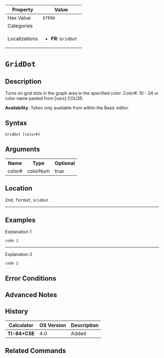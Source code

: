 | Property      | Value |
|---------------|-------|
| Hex Value     | `$7E0A`|
| Categories    | <ul></ul> |
| Localizations | <ul><li><b>FR</b>: `GridDot `</li></ul> |

# `GridDot `

## Description
Turns on grid dots in the graph area in the specified color.
Color#: 10 - 24 or color name pasted from [vars] COLOR.


<b>Availability</b>: Token only available from within the Basic editor.

## Syntax
`GridDot [color#]`

## Arguments
<table>
<tr><th>Name</th><th>Type</th><th>Optional</th></tr>

<tr><td>color#</td><td>colorNum</td><td>true</td></tr>

</table>

## Location
<kbd>2nd</kbd>, <kbd>format</kbd>, `GridDot`
<hr>

## Examples

Explanation 1
```ti-basic
code 1
```
---
Explanation 2
```ti-basic
code 2
```

## Error Conditions


## Advanced Notes


## History
| Calculator | OS Version | Description |
|------------|------------|-------------|
| <b>TI-84+CSE</b> | 4.0 | Added

## Related Commands

    